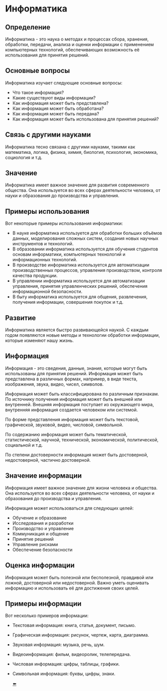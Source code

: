 # Информатика

## Определение

Информатика - это наука о методах и процессах сбора, хранения, обработки, передачи, анализа и оценки информации с применением компьютерных технологий, обеспечивающих возможность её использования для принятия решений.

## Основные вопросы

Информатика изучает следующие основные вопросы:

* Что такое информация?
* Какие существуют виды информации?
* Как информация может быть представлена?
* Как информация может быть обработана?
* Как информация может быть передана?
* Как информация может быть использована для принятия решений?

## Связь с другими науками

Информатика тесно связана с другими науками, такими как математика, логика, физика, химия, биология, психология, экономика, социология и т.д.

## Значение

Информатика имеет важное значение для развития современного общества. Она используется во всех сферах деятельности человека, от науки и образования до производства и управления.

## Примеры использования

Вот некоторые примеры использования информатики:

* В науке информатика используется для обработки больших объёмов данных, моделирования сложных систем, создания новых научных инструментов и технологий.
* В образовании информатика используется для обучения студентов основам информатики, компьютерных технологий и информационных технологий.
* В производстве информатика используется для автоматизации производственных процессов, управления производством, контроля качества продукции.
* В управлении информатика используется для автоматизации управления, принятия управленческих решений, обеспечения информационной безопасности.
* В быту информатика используется для общения, развлечения, получения информации, совершения покупок и т.д.

## Развитие

Информатика является быстро развивающейся наукой. С каждым годом появляются новые методы и технологии обработки информации, которые изменяют нашу жизнь.

## Информация

Информация - это сведения, данные, знания, которые могут быть использованы для принятия решений. Информация может быть представлена в различных формах, например, в виде текста, изображения, звука, видео, чисел, символов.

Информация может быть классифицирована по различным признакам. По источнику получения информация может быть внешней или внутренней. Внешняя информация поступает из окружающего мира, внутренняя информация создается человеком или системой.

По форме представления информация может быть текстовой, графической, звуковой, видео, числовой, символьной.

По содержанию информация может быть тематической, статистической, научной, технической, экономической, политической, социальной и т.д.

По степени достоверности информация может быть достоверной, недостоверной, частично достоверной.

## Значение информации

Информация имеет важное значение для жизни человека и общества. Она используется во всех сферах деятельности человека, от науки и образования до производства и управления.

Информация может использоваться для следующих целей:

* Обучение и образование
* Исследования и разработки
* Производство и управление
* Коммуникация и общение
* Принятие решений
* Управление рисками
* Обеспечение безопасности

## Оценка информации

Информация может быть полезной или бесполезной, правдивой или ложной, достоверной или недостоверной. Важно уметь оценивать информацию и использовать её для достижения своих целей.

## Примеры информации

Вот несколько примеров информации:

* Текстовая информация: книга, статья, документ, письмо.
* Графическая информация: рисунок, чертеж, карта, диаграмма.
* Звуковая информация: музыка, речь, шум.
* Видеоинформация: фильм, видеоролик, телепередача.
* Числовая информация: цифры, таблицы, графики.
* Символьная информация: буквы, цифры, знаки.

   [⬅️](README.md)
